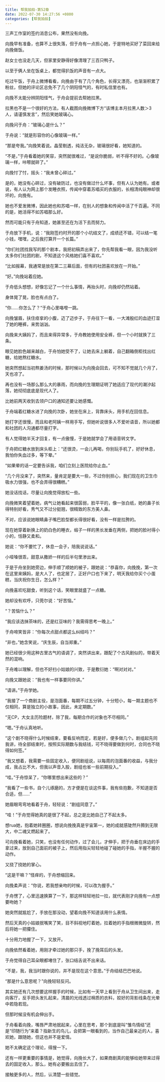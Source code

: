 ```yaml
---
title: 帮我拍拍-第52章
date: 2022-07-30 14:27:56 +0800
categories: [帮我拍拍]
---
```


三声工作室的签约消息公布，果然没有向挽。

向挽早有准备，也算不上很失落，但于舟有一点担心她，于是特地买好了菜回来给向挽做饭。

赵女士也没走几天，但家里安静得好像清理了三百只鸭子。

以至于俩人坐在饭桌上，都觉得扒饭的声音有一点大。

吃过午饭，于舟上微博看看，向挽由于有了几个角色，长得又漂亮，也渐渐积累了粉丝，但她的评论区总免不了几个阴阳怪气的，有时私信里也有。

向挽不太能分辨阴阳怪气，于舟会提前去帮她拉黑。

拉黑也不是一个很好的方法，有人截图向挽微博下方“该博主本月拉黑人数＞3人，请谨慎发言”，然后笑她玻璃心。

向挽问于舟：“玻璃心是什么？”

于舟说：“就是形容你的心像玻璃一样。”

“那是夸我。”向挽笑着说。晶莹剔透，纯洁无杂，玻璃很好看，她知道的。

“不是，”于舟看着她的笑容，突然就很难过，“是说你脆弱，听不得不好的。心像玻璃一样，咔嚓就碎了。”

向挽忖了忖，摇头：“我未曾心碎过。”

是的，她没有心碎过，没有破防过，也没有做过什么坏事，但有人认为她有。或者说，有人认为网上那个发睡衣照，传闻中穿着苏唱买的衣服的，长相清纯眼神却很坏的，向挽有。

她也不爱发微博，因此她也和苏唱一样，在别人的想象和传闻中活了千百遍。不同的是，她活得不如苏唱那么好。

然而可能只有于舟知道，她甚至还在为活下去而努力。

于舟放下手机，说：“我刚签约时开的那个小坑结文了，成绩还不错，可以结一笔小钱，嘿嘿，之后我打算开一个长篇。”

“你们社团找我写的那个剧本，我把初稿弄出来了，你先帮我看一眼，因为我没听太多你们社团的剧，不知道这个风格她们喜不喜欢。”

“比如报幕，我通常是放在第二三幕后面，但有的社团喜欢放在一开始。”

“好。”向挽站着应她。

于舟低头想想，好像忘记了一个什么事情，再抬头时，向挽却仍然站着。

身体晃了晃，脸也有点白了。

“你……你怎么了？“于舟心里咯噔一跳。

向挽皱眉，扶住痉挛的小腹，迈了迈步子，于舟往下一看，一大滩殷红的血迹打湿了她的睡裤，来势汹汹。

向挽来大姨妈了，而且来得异常多，于舟教她使用安全裤，但一个小时就换了三条。

眼见她脸色越来越白，于舟怕她受不了，让她去床上躺着，自己翻箱倒柜找出红糖，给她熬红糖水。

她突然想起当初熬姜汤的时候，那时候以为向挽会回去，可不知不觉就几个月了，天也凉了。

再也没有一场那么那么大的暴雨，而向挽的生理期证明了她适应了现代的潮汐起落，她彻彻底底是现代人了。

比她前两天收到去领户口的通知还要让她感慨。

于舟端着红糖水进了向挽的次卧，她坐在床上，背靠床头，用手机在回信息。

她打字还很慢，而且和老阿姨一样用手写，但她听说很多人不爱听语音，所以她都和社团的人沟通都尽量打字。

有人觉得她半天才回复，有一点傲慢，于是她就学会了用语音转文字。

于舟把红糖水放到床头柜上：“还很烫，一会儿再喝，你别玩手机了，好好休息，我怕你失血过多，等下晕。”

“如果晕的话一定要告诉我，咱们立刻上医院给你止血。”

“几个月没来了，突然来，量肯定是要大一些，不过你别担心，我们现在的卫生巾吸水力很强，也不会弄得很糟糕。”

她没话找话，尽量让向挽觉得放松一些。

向挽微笑着望着她，病气让她看起来很孱弱，脸平平的，像一张白纸，她的鼻子长得特别好看，秀气又不过分挺翘，很精致的东方美人鼻。

不对，应该说她眼睛鼻子嘴巴脸型都长得很好看，没有一样是拉胯的。

现在她穿着新换上的奶白色的睡衣，缎子一样的黑长发垂在两侧，把她的脸衬得小小的，恬静又柔和。

她说：“你不要忙了，休息一会子，陪我说说话。”

小哑嗓很乖，甜意从撒娇一样的后半句里渗出来。

于是于舟坐到她旁边，伸手顺了顺她的被子，跟她说：“恭喜你，向挽挽，第一次在这里来姨妈，是大人了，也定居了，正好户口也下来了，明天我给你买个小蛋糕，当庆祝你生日，怎么样？”

向挽喜欢吃甜食，听到这个话，笑眼里就盛了一点糖。

她却没有欢呼，只莞尔说：“好苦恼。”

“？苦恼什么？”

“我应该选抹茶味的，还是红豆味的？我需得思考一晚上。”

于舟啼笑皆非：“你每次点甜点都这么纠结吗？”

“非也，”她含笑说，“庆生辰，自当郑重。”

她已经很少用这种古里古气的语调了，突然讲出来，跟配了个古风剧似的，带着天然的混响。

于舟难以理解，但也不好扫小姑娘的兴致，于是敷衍她：“啊对对对。”

向挽又跟她说：“我也有一样事要同你讲。”

“请讲。”于舟学她。

“我接了一个商剧主役，是泡面番，每期不过五分钟，十分短小，每一期主题也不仅相同，算是独立的小故事，因此，未定期数。”

“无CP，大女主历险题材，除了我，每期合作的对象也不尽相同。”

“嗯。”于舟认真地听。

“这个剧不晓得什么时候结束，要看反响而定，若是好，便多做几个。剧组起先同我讲，待全部结束时，按照实际期数与我结钱，可不晓得要做到何时，合同也不晓得如何签。”

“我又想着，我需要一些固定收入，便同剧组说，以每周的泡面番的收益，与我分成，我占比不大，但我以声音入股，剧组也省一些前期投入。”

“哇。”于舟惊呆了，“你哪里想出来这些的？”

“我看了一些书，自个儿琢磨的，方才便是在谈这件事，我有些抱歉，不知道是否合适，但……”

她眉眼弯弯地看着于舟，轻轻说：“剧组同意了。”

“哇！”于舟觉得她真的是很了不起，总之是比她自己了不起太多。

想rua她，抱着她转圈圈，想说向挽挽真是宇宙第一，她的成就感陡然升腾到无限大，中二魂又燃起来了。

可向挽看着她，只笑，也没有任何动作，过了会儿，才伸手，把于舟垂在床边的手拿过来，放到自己面前的被子上，然后用指尖轻轻地碰了碰她的手指，半握不握的动作。

又挠了挠她的掌心。

“这是干嘛？”怪痒的，于舟想缩回来。

向挽柔声说：“你说，若我想亲吻的时候，可以改为握手。”

于舟愣了，心里迅速换算了一下，那这样轻轻地拉一拉，就代表刚才向挽有一点想要吻她？

她突然就尴尬了，手放在那没动，望着向挽不知道该用什么表情。

然后天真的小姑娘抿嘴笑了笑，目不斜视地盯着她，拉着她的手指根微微旋转，然后将她一把攥住。

十分用力地握了一下，又放开。

向挽依然看着她，用刚才牵过她的那只手，挽了挽耳后的头发。

于舟觉得自己耳朵眼都堵住了，张口结舌说不出来话。

“不是，我，我当时跟你说的，并不是现在这个意思。”于舟结结巴巴地说。

“那是什么意思呢？”向挽轻轻反问。

其实她还有几次想要这样握手的时候，比如有一天早上看到于舟从卫生间出来，走向客厅，反手把头发扎起来，清晨的光线透过棉质的衣料，姣好的背影线条在光晕中若隐若现。

但那时候没有机会伸出手。

于舟看着向挽，嘴唇严肃地抿起来，心里在思考，那个到底是叫“雏鸟情结”还是“印随行为”来着？指新生的鸟儿，会把第一眼看到的，当作自己最亲近的人，喜欢她，跟随她，但这也并不是爱情。

她不太确定这个理论，得搜一下。

还有一样更重要的事情是，她觉得，向挽长大了，如果商剧真的能够给她带来过得去的固定收入，那么，她有必要搬出去住了。

接触更多的人，然后，认清楚一些错觉。

